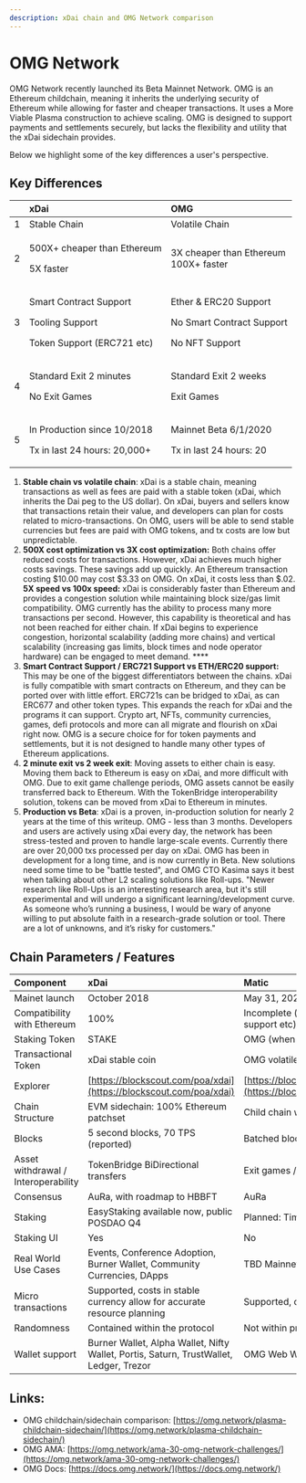 ```yaml
---
description: xDai chain and OMG Network comparison
---
```


# OMG Network

OMG Network recently launched its Beta Mainnet Network. OMG is an Ethereum childchain, meaning it inherits the underlying security of Ethereum while allowing for faster and cheaper transactions. It uses a More Viable Plasma construction to achieve scaling.  OMG is designed to support payments and settlements securely, but lacks the flexibility and utility that the xDai sidechain provides. 

Below we highlight some of the key differences a user's perspective.

## Key Differences

<table>
  <thead>
    <tr>
      <th style="text-align:left"></th>
      <th style="text-align:left">xDai</th>
      <th style="text-align:left">OMG</th>
    </tr>
  </thead>
  <tbody>
    <tr>
      <td style="text-align:left">1</td>
      <td style="text-align:left">Stable Chain</td>
      <td style="text-align:left">Volatile Chain</td>
    </tr>
    <tr>
      <td style="text-align:left">2</td>
      <td style="text-align:left">
        <p>500X+ cheaper than Ethereum</p>
        <p>5X faster</p>
      </td>
      <td style="text-align:left">3X cheaper than Ethereum
        <br />100X+ faster</td>
    </tr>
    <tr>
      <td style="text-align:left">3</td>
      <td style="text-align:left">
        <p>Smart Contract Support</p>
        <p>Tooling Support</p>
        <p>Token Support (ERC721 etc)</p>
      </td>
      <td style="text-align:left">
        <p>Ether &amp; ERC20 Support</p>
        <p>No Smart Contract Support</p>
        <p>No NFT Support</p>
      </td>
    </tr>
    <tr>
      <td style="text-align:left">4</td>
      <td style="text-align:left">
        <p>Standard Exit 2 minutes</p>
        <p>No Exit Games</p>
      </td>
      <td style="text-align:left">
        <p>Standard Exit 2 weeks</p>
        <p>Exit Games</p>
      </td>
    </tr>
    <tr>
      <td style="text-align:left">5</td>
      <td style="text-align:left">
        <p>In Production since 10/2018</p>
        <p>Tx in last 24 hours: 20,000+</p>
      </td>
      <td style="text-align:left">
        <p>Mainnet Beta 6/1/2020</p>
        <p>Tx in last 24 hours: 20</p>
      </td>
    </tr>
  </tbody>
</table>

1. **Stable chain vs volatile chain**: xDai is a stable chain, meaning transactions as well as fees are paid with a stable token \(xDai, which inherits the Dai peg to the US dollar\). On xDai, buyers and sellers know that transactions retain their value, and developers can plan for costs related to micro-transactions. On OMG, users will be able to send stable currencies but fees are paid with OMG tokens, and tx costs are low but unpredictable. 
2. **500X cost optimization vs 3X cost optimization:** Both chains offer reduced costs for transactions. However, xDai achieves much higher costs savings. These savings add up quickly. An Ethereum transaction costing $10.00 may cost $3.33 on OMG. On xDai, it costs less than $.02.  **5X speed vs 100x speed:** xDai is considerably faster than Ethereum and provides a congestion solution while maintaining block size/gas limit compatibility. OMG currently has the ability to process many more transactions per second. However, this capability is theoretical and has not been reached for either chain. If xDai begins to experience congestion, horizontal scalability \(adding more chains\) and vertical scalability \(increasing gas limits, block times and node operator hardware\) can be engaged to meet demand. ****
3. **Smart Contract Support / ERC721 Support vs ETH/ERC20 support:**  This may be one of the biggest differentiators between the chains. xDai is fully compatible with smart contracts on Ethereum, and they can be ported over with little effort. ERC721s can be bridged to xDai, as can ERC677 and other token types.  This expands the reach for xDai and the programs it can support. Crypto art, NFTs, community currencies, games, defi protocols and more can all migrate and flourish on xDai right now.  OMG is a secure choice for for token payments and settlements, but it is not designed to handle many other types of Ethereum applications. 
4. **2 minute exit vs 2 week exit**: Moving assets to either chain is easy. Moving them back to Ethereum is easy on xDai, and more difficult with OMG. Due to exit game challenge periods, OMG assets cannot be easily transferred back to Ethereum. With the TokenBridge interoperability solution, tokens can be moved from xDai to Ethereum in minutes. 
5. **Production vs Beta**:  xDai is a proven, in-production solution for nearly 2 years at the time of this writeup. OMG - less than 3 months. Developers and users are actively using xDai every day, the network has been stress-tested and proven to handle large-scale events. Currently there are over 20,000 txs processed per day on xDai. OMG has been in development for a long time, and is now currently in Beta.  New solutions need some time to be "battle tested", and OMG CTO Kasima says it best when talking about other L2 scaling solutions like Roll-ups.  "Newer research like Roll-Ups is an interesting research area, but it's still experimental and will undergo a significant learning/development curve. As someone who’s running a business, I would be wary of anyone willing to put absolute faith in a research-grade solution or tool. There are a lot of unknowns, and it’s risky for customers."

## Chain Parameters / Features 

| Component | xDai | Matic |
| :--- | :--- | :--- |
| Mainet launch | October 2018 | May 31, 2020 |
| Compatibility with Ethereum | 100% | Incomplete \(no smart contract support, NFT support etc\) |
| Staking Token | STAKE | OMG \(when launched\) |
| Transactional Token | xDai stable coin | OMG volatile coin |
| Explorer | [https://blockscout.com/poa/xdai](https://blockscout.com/poa/xdai) | [https://blockexplorer.mainnet.v1.omg.network/](https://blockexplorer.mainnet.v1.omg.network/) |
| Chain Structure | EVM sidechain: 100% Ethereum patchset | Child chain with More Viable Plasma |
| Blocks | 5 second blocks, 70 TPS \(reported\) | Batched blocks, 1000+ TPS \(reported\) |
| Asset withdrawal / Interoperability | TokenBridge BiDirectional transfers | Exit games / Fraud Proofs |
| Consensus | AuRa, with roadmap to HBBFT | AuRa |
| Staking | EasyStaking available now, public POSDAO Q4 | Planned: Timeframe TBD |
| Staking UI | Yes | No |
| Real World Use Cases | Events, Conference Adoption, Burner Wallet, Community Currencies, DApps | TBD Mainnet just launched  Tether Integration |
| Micro transactions | Supported, costs in stable currency allow for accurate resource planning | Supported, costs 1/3 of Ethereum |
| Randomness | Contained within the protocol | Not within protocol |
| Wallet support | Burner Wallet, Alpha Wallet, Nifty Wallet, Portis, Saturn, TrustWallet, Ledger, Trezor | OMG Web Wallet |

## Links:

* OMG childchain/sidechain comparison: [https://omg.network/plasma-childchain-sidechain/](https://omg.network/plasma-childchain-sidechain/)
* OMG AMA: [https://omg.network/ama-30-omg-network-challenges/](https://omg.network/ama-30-omg-network-challenges/)
* OMG Docs: [https://docs.omg.network/](https://docs.omg.network/)

